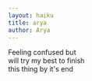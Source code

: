 ```yaml
---
layout: haiku
title: arya
author: Arya
---
```


Feeling confused but<br>
will try my best to finish<br>
this thing by it's end<br>